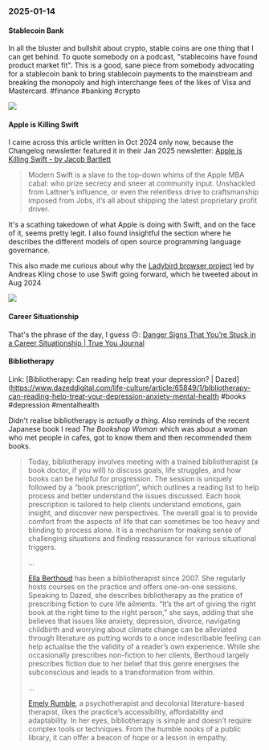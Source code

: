 ### 2025-01-14
#### Stablecoin Bank
In all the bluster and bullshit about crypto, stable coins are one thing that I can get behind. To quote somebody on a podcast, "stablecoins have found product market fit". This is a good, sane piece from somebody advocating for a stablecoin bank to bring stablecoin payments to the mainstream and breaking the monopoly and high interchange fees of the likes of Visa and Mastercard. #finance #banking #crypto

![](https://x.com/bridge__harris/status/1875245405673238796)

#### Apple is Killing Swift
I came across this article written in Oct 2024 only now, because the Changelog newsletter featured it in their Jan 2025 newsletter: [Apple is Killing Swift - by Jacob Bartlett](https://blog.jacobstechtavern.com/p/apple-is-killing-swift)

> Modern Swift is a slave to the top-down whims of the Apple MBA cabal: who prize secrecy and sneer at community input. Unshackled from Lattner’s influence, or even the relentless drive to craftsmanship imposed from Jobs, it’s all about shipping the latest proprietary profit driver.

It's a scathing takedown of what Apple is doing with Swift, and on the face of it, seems pretty legit. I also found insightful the section where he describes the different models of open source programming language governance.

This also made me curious about why the [Ladybird browser project](https://ladybird.org/) led by Andreas Kling chose to use Swift going forward, which he tweeted about in Aug 2024

![](https://x.com/awesomekling/status/1822236888188498031)

#### Career Situationship
That's the phrase of the day, I guess 🙃: [Danger Signs That You’re Stuck in a Career Situationship | True You Journal](https://www.truity.com/blog/danger-signs-youre-stuck-career-situationship)

#### Bibliotherapy
Link: [Bibliotherapy: Can reading help treat your depression? | Dazed](https://www.dazeddigital.com/life-culture/article/65849/1/bibliotherapy-can-reading-help-treat-your-depression-anxiety-mental-health #books #depression #mentalhealth 

Didn't realise bibliotherapy is _actually a thing_. Also reminds of the recent Japanese book I read _The Bookshop Woman_ which was about a woman who met people in cafes, got to know them and then recommended them books.

> Today, bibliotherapy involves meeting with a trained bibliotherapist (a book doctor, if you will) to discuss goals, life struggles, and how books can be helpful for progression. The session is uniquely followed by a “book prescription”, which outlines a reading list to help process and better understand the issues discussed. Each book prescription is tailored to help clients understand emotions, gain insight, and discover new perspectives. The overall goal is to provide comfort from the aspects of life that can sometimes be too heavy and blinding to process alone. It is a mechanism for making sense of challenging situations and finding reassurance for various situational triggers.
> 
> …
> 
> [Ella Berthoud](https://www.ellaberthoud.com/) has been a bibliotherapist since 2007. She regularly hosts courses on the practice and offers one-on-one sessions. Speaking to Dazed, she describes bibliotherapy as the pratice of prescribing fiction to cure life ailments. “It’s the art of giving the right book at the right time to the right person,” she says, adding that she believes that issues like anxiety, depression, divorce, navigating childbirth and worrying about climate change can be alleviated through literature as putting words to a once indescribable feeling can help actualise the the validity of a reader’s own experience. While she occasionally prescribes non-fiction to her clients, Berthoud largely prescribes fiction due to her belief that this genre energises the subconscious and leads to a transformation from within.
> 
> …
> 
> [Emely Rumble](https://www.instagram.com/literapy_nyc/?hl=en), a psychotherapist and decolonial literature-based therapist, likes the practice’s accessibility, affordability and adaptability. In her eyes, bibliotherapy is simple and doesn’t require complex tools or techniques. From the humble nooks of a public library, it can offer a beacon of hope or a lesson in empathy.
